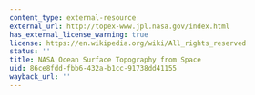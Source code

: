 ```yaml
---
content_type: external-resource
external_url: http://topex-www.jpl.nasa.gov/index.html
has_external_license_warning: true
license: https://en.wikipedia.org/wiki/All_rights_reserved
status: ''
title: NASA Ocean Surface Topography from Space
uid: 86ce8fdd-fbb6-432a-b1cc-91738dd41155
wayback_url: ''
---
```

